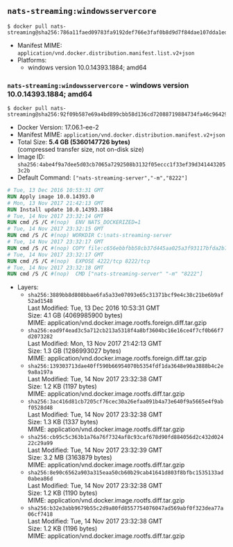 ## `nats-streaming:windowsservercore`

```console
$ docker pull nats-streaming@sha256:786a11faed09783fa9192def766e3faf0b8d9d7f84dae107dda1ed644db8dbd4
```

-	Manifest MIME: `application/vnd.docker.distribution.manifest.list.v2+json`
-	Platforms:
	-	windows version 10.0.14393.1884; amd64

### `nats-streaming:windowsservercore` - windows version 10.0.14393.1884; amd64

```console
$ docker pull nats-streaming@sha256:92f09b587e69a4bd899cbb58d136cd72088719884734fa46c96429b290a3b69d
```

-	Docker Version: 17.06.1-ee-2
-	Manifest MIME: `application/vnd.docker.distribution.manifest.v2+json`
-	Total Size: **5.4 GB (5360147726 bytes)**  
	(compressed transfer size, not on-disk size)
-	Image ID: `sha256:4abe4f9a7dee5d03cb7065a7292508b3132f05eccc1f33ef39d3414432053c2b`
-	Default Command: `["nats-streaming-server","-m","8222"]`

```dockerfile
# Tue, 13 Dec 2016 10:53:31 GMT
RUN Apply image 10.0.14393.0
# Mon, 13 Nov 2017 21:42:13 GMT
RUN Install update 10.0.14393.1884
# Tue, 14 Nov 2017 23:32:14 GMT
RUN cmd /S /C #(nop)  ENV NATS_DOCKERIZED=1
# Tue, 14 Nov 2017 23:32:15 GMT
RUN cmd /S /C #(nop) WORKDIR C:\nats-streaming-server
# Tue, 14 Nov 2017 23:32:17 GMT
RUN cmd /S /C #(nop) COPY file:c656ebbfbb58cb37d445aa025a3f93117bfda2b77866533dfe567a67a4a71e01 in nats-streaming-server.exe 
# Tue, 14 Nov 2017 23:32:17 GMT
RUN cmd /S /C #(nop)  EXPOSE 4222/tcp 8222/tcp
# Tue, 14 Nov 2017 23:32:18 GMT
RUN cmd /S /C #(nop)  CMD ["nats-streaming-server" "-m" "8222"]
```

-	Layers:
	-	`sha256:3889bb8d808bbae6fa5a33e07093e65c31371bcf9e4c38c21be6b9af52ad1548`  
		Last Modified: Tue, 13 Dec 2016 10:53:31 GMT  
		Size: 4.1 GB (4069985900 bytes)  
		MIME: application/vnd.docker.image.rootfs.foreign.diff.tar.gzip
	-	`sha256:ead9f4ead3c5a712cb213a5318f4a8bf3604bc16e16ce4f7cf0b66f7d2073282`  
		Last Modified: Mon, 13 Nov 2017 21:42:13 GMT  
		Size: 1.3 GB (1286993027 bytes)  
		MIME: application/vnd.docker.image.rootfs.foreign.diff.tar.gzip
	-	`sha256:139303713dae40ff590b66954070b5354fdf1da3648e90a3888b4c2e9a8a197a`  
		Last Modified: Tue, 14 Nov 2017 23:32:38 GMT  
		Size: 1.2 KB (1197 bytes)  
		MIME: application/vnd.docker.image.rootfs.diff.tar.gzip
	-	`sha256:3ac416d81cb7205cf76cec30a26efaa091b4a73e640f9a5665e4f9abf0528d48`  
		Last Modified: Tue, 14 Nov 2017 23:32:38 GMT  
		Size: 1.3 KB (1337 bytes)  
		MIME: application/vnd.docker.image.rootfs.diff.tar.gzip
	-	`sha256:cb95c5c363b1a76a76f7324af8c93caf678d90fd884056d2c432d02422c29a99`  
		Last Modified: Tue, 14 Nov 2017 23:32:39 GMT  
		Size: 3.2 MB (3163879 bytes)  
		MIME: application/vnd.docker.image.rootfs.diff.tar.gzip
	-	`sha256:8e90c6562a903a315eaa50cb60b29cab41641d803f8bfbc1535133ad0abea86d`  
		Last Modified: Tue, 14 Nov 2017 23:32:38 GMT  
		Size: 1.2 KB (1190 bytes)  
		MIME: application/vnd.docker.image.rootfs.diff.tar.gzip
	-	`sha256:b32e3abb9679b55c2d9a80fd8557754076047ad569abf0f323dea77a06cf7418`  
		Last Modified: Tue, 14 Nov 2017 23:32:38 GMT  
		Size: 1.2 KB (1196 bytes)  
		MIME: application/vnd.docker.image.rootfs.diff.tar.gzip
